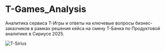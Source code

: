 # T-Games_Analysis
Аналитика сервиса Т-Игры и ответы на ключевые вопросы бизнес-заказчиков в рамках решения кейса на смену Т-Банка по Продуктовой аналитике в Сириусе 2025.


![T-Sirius](https://github.com/user-attachments/assets/7efe7ec6-1294-4f1f-a761-0afb0f8d797f)
